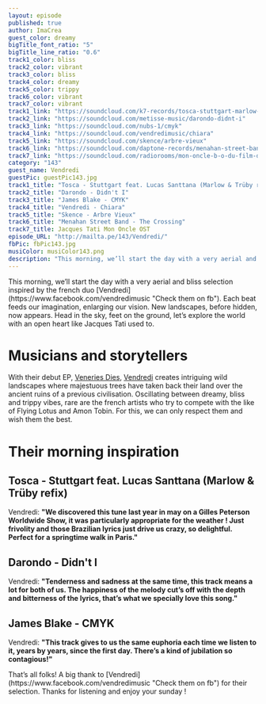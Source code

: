 ```yaml
---
layout: episode
published: true
author: ImaCrea
guest_color: dreamy
bigTitle_font_ratio: "5"
bigTitle_line_ratio: "0.6"
track1_color: bliss
track2_color: vibrant
track3_color: bliss
track4_color: dreamy
track5_color: trippy
track6_color: vibrant
track7_color: vibrant
track1_link: "https://soundcloud.com/k7-records/tosca-stuttgart-marlow-tru-by"
track2_link: "https://soundcloud.com/metisse-music/darondo-didnt-i"
track3_link: "https://soundcloud.com/nubs-1/cmyk"
track4_link: "https://soundcloud.com/vendredimusic/chiara"
track5_link: "https://soundcloud.com/skence/arbre-vieux"
track6_link: "https://soundcloud.com/daptone-records/menahan-street-band-the"
track7_link: "https://soundcloud.com/radiorooms/mon-oncle-b-o-du-film-de"
category: "143"
guest_name: Vendredi
guestPic: guestPic143.jpg
track1_title: "Tosca - Stuttgart feat. Lucas Santtana (Marlow & Trüby refix)"
track2_title: "Darondo - Didn't I"
track3_title: "James Blake - CMYK"
track4_title: "Vendredi - Chiara"
track5_title: "Skence - Arbre Vieux"
track6_title: "Menahan Street Band - The Crossing"
track7_title: Jacques Tati Mon Oncle OST
episode_URL: "http://mailta.pe/143/Vendredi/"
fbPic: fbPic143.jpg
musiColor: musiColor143.png
description: "This morning, we’ll start the day with a very aerial and bliss selection inspired by the french duo Vendredi. Each beat feeds our imagination, enlarging our vision. New landscapes, before hidden, now appears. Head in the sky, feet on the ground, let’s explore the world with an open heart like Jacques Tati."
---
```


<p id="introduction">
This morning, we’ll start the day with a very aerial and bliss selection inspired by the french duo [Vendredi](https://www.facebook.com/vendredimusic "Check them on fb"). Each beat feeds our imagination, enlarging our vision. New landscapes, before hidden, now appears. Head in the sky, feet on the ground, let’s explore the world with an open heart like Jacques Tati used to.</p>

# Musicians and storytellers

With their debut EP, [Veneries Dies](https://itunes.apple.com/fr/album/veneris-dies-ep/id823647184 "Listen to it on iTunes"), [Vendredi](https://www.facebook.com/vendredimusic "Check them on fb") creates intriguing wild landscapes where majestuous trees have taken back their land over the ancient ruins of a previous civilisation. Oscillating between dreamy, bliss and trippy vibes, rare are the french artists who try to compete with the like of Flying Lotus and Amon Tobin. For this, we can only respect them and wish them the best.

# Their morning inspiration

## Tosca - Stuttgart feat. Lucas Santtana (Marlow & Trüby refix)
Vendredi: **"**We discovered this tune last year in may on a Gilles Peterson Worldwide Show, it was particularly appropriate for the weather ! Just frivolity and those Brazilian lyrics just drive us crazy, so delightful. Perfect for a springtime walk in Paris.**"**

## Darondo - Didn't I
Vendredi: **"**Tenderness and sadness at the same time, this track means a lot for both of us. The happiness of the melody cut’s off with the depth and bitterness of the lyrics, that’s what we specially love this song.**"**

## James Blake - CMYK
Vendredi: **"**This track gives to us the same euphoria each time we listen to it, years by years, since the first day. There’s a kind of jubilation so contagious!**"**

<p id="outroduction">
That’s all folks! A big thank to [Vendredi](https://www.facebook.com/vendredimusic "Check them on fb") for their selection. Thanks for listening and enjoy your sunday !
</p>